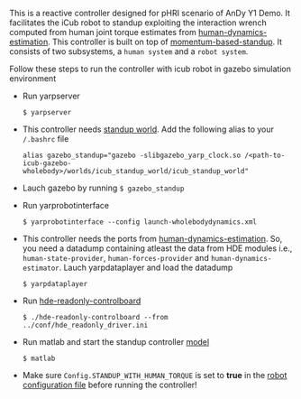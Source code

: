 This is a reactive controller designed for pHRI scenario of AnDy Y1 Demo.
It facilitates the iCub robot to standup exploiting the interaction wrench computed from human joint torque estimates from [human-dynamics-estimation](https://github.com/robotology/human-dynamics-estimation). 
This controller is built on top of [momentum-based-standup](https://github.com/robotology-playground/whole-body-controllers/tree/master/torque-controllers/momentum-based-standup).
It consists of two subsystems, a `human system` and a `robot system`.

Follow these steps to run the controller with icub robot in gazebo simulation environment

* Run yarpserver

     `$ yarpserver`
     
* This controller needs [standup world](https://github.com/robotology-playground/icub-gazebo-wholebody/tree/master/worlds/icub_standup_world). 
Add the following alias to your `/.bashrc` file

     `alias gazebo_standup="gazebo -slibgazebo_yarp_clock.so /<path-to-icub-gazebo-wholebody>/worlds/icub_standup_world/icub_standup_world"`
 
* Lauch gazebo by running `$ gazebo_standup`

* Run yarprobotinterface

     `$ yarprobotinterface --config launch-wholebodydynamics.xml`
     
* This controller needs the ports from [human-dynamics-estimation](https://github.com/robotology/human-dynamics-estimation). So, you need a datadump containing atleast the data from HDE modules i.e.,
`human-state-provider`, `human-forces-provider` and `human-dynamics-estimator`. Lauch yarpdataplayer and load the datadump

     `$ yarpdataplayer`
     
* Run [hde-readonly-controlboard](https://github.com/Yeshasvitvs/human-dynamics-estimation/tree/hde_interface/hde-readonly-controlboard)

     `$ ./hde-readonly-controlboard --from ../conf/hde_readonly_driver.ini`

* Run matlab and start the standup controller [model](https://github.com/Yeshasvitvs/wholeBodyControllers/blob/pHRI_standup/controllers/pHRIStandup/torqueBalancingStandup.mdl)

     `$ matlab`
     
* Make sure `Config.STANDUP_WITH_HUMAN_TORQUE` is set to **true** in the [robot configuration file](https://github.com/Yeshasvitvs/wholeBodyControllers/blob/pHRI_standup/controllers/pHRIStandup/app/robots/icubGazeboSim/configRobot.m) before running the controller!
